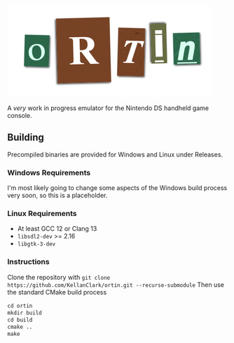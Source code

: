![Ortin](logo.png)

A *very* work in progress emulator for the Nintendo DS handheld game console.

## Building
Precompiled binaries are provided for Windows and Linux under Releases.

### Windows Requirements
I'm most likely going to change some aspects of the Windows build process very soon, so this is a placeholder.

### Linux Requirements
- At least GCC 12 or Clang 13
- `libsdl2-dev` >= 2.16
- `libgtk-3-dev`

### Instructions
Clone the repository with `git clone https://github.com/KellanClark/ortin.git --recurse-submodule`
Then use the standard CMake build process
```
cd ortin
mkdir build
cd build
cmake ..
make
```